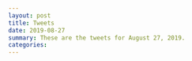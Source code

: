 ```yaml
---
layout: post
title: Tweets
date: 2019-08-27
summary: These are the tweets for August 27, 2019.
categories:
---
```


